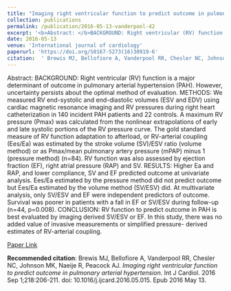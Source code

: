 ```yaml
--- 
title: "Imaging right ventricular function to predict outcome in pulmonary arterial hypertension." 
collection: publications 
permalink: /publication/2016-05-13-vanderpool-42 
excerpt: '<b>Abstract: </b>BACKGROUND: Right ventricular (RV) function is a major determinant of outcome in pulmonary arterial hypertension (PAH). However, uncertainty persists about the optimal method of evaluation. METHODS: We measured RV end-systolic and end-diastolic volumes (ESV and EDV) using cardiac magnetic resonance imaging and RV pressures [...]' 
date: 2016-05-13 
venue: 'International journal of cardiology' 
paperurl: 'https://doi.org/S0167-5273(16)30919-6' 
citation:  ' Brewis MJ, Bellofiore A, Vanderpool RR, Chesler NC, Johnson MK, Naeije R, Peacock AJ. <i>Imaging right ventricular function to predict outcome in pulmonary arterial hypertension.</i> Int J Cardiol. 2016 Sep 1;218:206-211. doi: 10.1016/j.ijcard.2016.05.015. Epub 2016 May 13.' 
--- 
```

Abstract:  BACKGROUND: Right ventricular (RV) function is a major determinant of outcome in pulmonary arterial hypertension (PAH). However, uncertainty persists about the optimal method of evaluation. METHODS: We measured RV end-systolic and end-diastolic volumes (ESV and EDV) using cardiac magnetic resonance imaging and RV pressures during right heart catheterization in 140 incident PAH patients and 22 controls. A maximum RV pressure (Pmax) was calculated from the nonlinear extrapolations of early and late systolic portions of the RV pressure curve. The gold standard measure of RV function adaptation to afterload, or RV-arterial coupling (Ees/Ea) was estimated by the stroke volume (SV)/ESV ratio (volume method) or as Pmax/mean pulmonary artery pressure (mPAP) minus 1 (pressure method) (n=84). RV function was also assessed by ejection fraction (EF), right atrial pressure (RAP) and SV. RESULTS: Higher Ea and RAP, and lower compliance, SV and EF predicted outcome at univariate analysis. Ees/Ea estimated by the pressure method did not predict outcome but Ees/Ea estimated by the volume method (SV/ESV) did. At multivariate analysis, only SV/ESV and EF were independent predictors of outcome. Survival was poorer in patients with a fall in EF or SV/ESV during follow-up (n=44, p=0.008). CONCLUSION: RV function to predict outcome in PAH is best evaluated by imaging derived SV/ESV or EF. In this study, there was no added value of invasive measurements or simplified pressure- derived estimates of RV-arterial coupling.  
 
[Paper Link](https://doi.org/S0167-5273(16)30919-6) 
 
<b>Recommended citation</b>:  Brewis MJ, Bellofiore A, Vanderpool RR, Chesler NC, Johnson MK, Naeije R, Peacock AJ. <i>Imaging right ventricular function to predict outcome in pulmonary arterial hypertension.</i> Int J Cardiol. 2016 Sep 1;218:206-211. doi: 10.1016/j.ijcard.2016.05.015. Epub 2016 May 13. 
